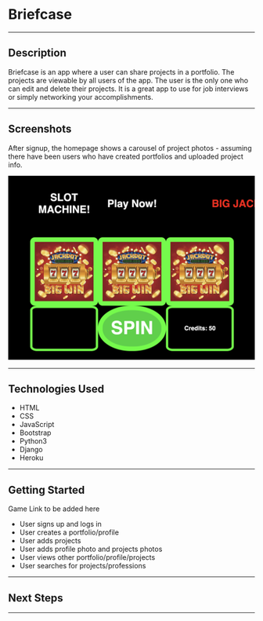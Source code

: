 # Briefcase

---

## Description

Briefcase is an app where a user can share projects in a portfolio. The projects are viewable by all users of the app. The user is the only one who can edit and delete their projects. It is a great app to use for job interviews or simply networking your accomplishments.

---

## Screenshots

After signup, the homepage shows a carousel of project photos - assuming there have been users who have created portfolios and uploaded project info.

<img src="https://github.com/brownbugz/slotmachine/blob/master/images/slot1.png" width="600">

---

## Technologies Used

* HTML
* CSS
* JavaScript
* Bootstrap
* Python3
* Django
* Heroku

---

## Getting Started

Game Link to be added here

* User signs up and logs in
* User creates a portfolio/profile
* User adds projects
* User adds profile photo and projects photos
* User views other portfolio/profile/projects
* User searches for projects/professions

---

## Next Steps

---
